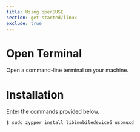 ```yaml
---
title: Using openSUSE
section: get-started/linux
exclude: true
---
```

# Open Terminal

Open a command-line terminal on your machine.

# Installation

Enter the commands provided below.

```shell-session
$ sudo zypper install libimobiledevice6 usbmuxd
```